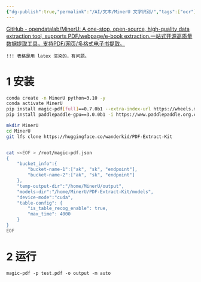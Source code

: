 ```yaml
---
{"dg-publish":true,"permalink":"/AI/文本/MinerU 文字识别/","tags":["ocr"],"noteIcon":""}
---
```


[GitHub - opendatalab/MinerU: A one-stop, open-source, high-quality data extraction tool, supports PDF/webpage/e-book extraction.一站式开源高质量数据提取工具，支持PDF/网页/多格式电子书提取。](https://github.com/opendatalab/MinerU)

`!!! 表格是用 latex 渲染的，有问题。`
# 1 安装

``` bash
conda create -n MinerU python=3.10 -y
conda activate MinerU
pip install magic-pdf[full]==0.7.0b1 --extra-index-url https://wheels.myhloli.com -i https://pypi.tuna.tsinghua.edu.cn/simple
pip install paddlepaddle-gpu==3.0.0b1 -i https://www.paddlepaddle.org.cn/packages/stable/cu118/

mkdir MinerU
cd MinerU
git lfs clone https://huggingface.co/wanderkid/PDF-Extract-Kit


cat <<EOF > /root/magic-pdf.json
{
    "bucket_info":{
        "bucket-name-1":["ak", "sk", "endpoint"],
        "bucket-name-2":["ak", "sk", "endpoint"]
    },
    "temp-output-dir":"/home/MinerU/output",
    "models-dir":"/home/MinerU/PDF-Extract-Kit/models",
    "device-mode":"cuda",
    "table-config": {
        "is_table_recog_enable": true,
        "max_time": 4000
    }
}
EOF
```

# 2 运行
`magic-pdf -p test.pdf -o output -m auto`